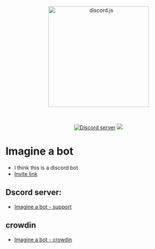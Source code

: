 <div align="center">
  <br />
  <p>
    <a href="https://discord.com/api/oauth2/authorize?client_id=856678848707035196&permissions=536870911999&scope=bot%20applications.commands"><img src="https://github.com/imagine-a-bot/bot/blob/main/imagine-a-bot_icon.svg" width="273" alt="discord.js" /></a>
  </p>
  <br />
  <p>
    <a href="https://discord.gg/YywkMTmHHb"><img src="https://img.shields.io/discord/856688268519276544?color=5865F2&logo=discord&logoColor=white" alt="Discord server" /></a>
<a title="Crowdin" target="_blank" href="https://crowdin.com/project/imagine-a-bot"><img src="https://badges.crowdin.net/imagine-a-bot/localized.svg"></a>
  </p>
</div>

# Imagine a bot
- I think this is a discord bot
- [Invite link](https://discord.com/api/oauth2/authorize?client_id=856678848707035196&permissions=536870911999&scope=bot%20applications.commands)

## Dscord server:
- [Imagine a bot - support](https://discord.gg/YywkMTmHHb)

## crowdin
- [Imagine a bot - crowdin](https://crwd.in/imagine-a-bot)
